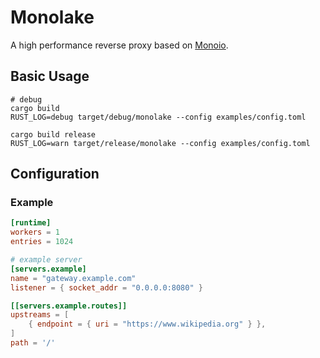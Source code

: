 # Monolake

A high performance reverse proxy based on [Monoio](http://github.com/bytedance/monoio).

## Basic Usage

```shell
# debug
cargo build
RUST_LOG=debug target/debug/monolake --config examples/config.toml

cargo build release
RUST_LOG=warn target/release/monolake --config examples/config.toml
```

## Configuration

### Example

``` toml
[runtime]
workers = 1
entries = 1024

# example server
[servers.example]
name = "gateway.example.com"
listener = { socket_addr = "0.0.0.0:8080" }

[[servers.example.routes]]
upstreams = [
    { endpoint = { uri = "https://www.wikipedia.org" } },
]
path = '/'
```

